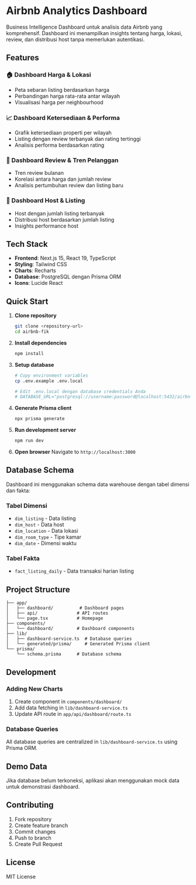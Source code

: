 # Airbnb Analytics Dashboard

Business Intelligence Dashboard untuk analisis data Airbnb yang komprehensif. Dashboard ini menampilkan insights tentang harga, lokasi, review, dan distribusi host tanpa memerlukan autentikasi.

## Features

### 🏠 Dashboard Harga & Lokasi
- Peta sebaran listing berdasarkan harga
- Perbandingan harga rata-rata antar wilayah
- Visualisasi harga per neighbourhood

### 📈 Dashboard Ketersediaan & Performa  
- Grafik ketersediaan properti per wilayah
- Listing dengan review terbanyak dan rating tertinggi
- Analisis performa berdasarkan rating

### 📝 Dashboard Review & Tren Pelanggan
- Tren review bulanan
- Korelasi antara harga dan jumlah review
- Analisis pertumbuhan review dan listing baru

### 👥 Dashboard Host & Listing
- Host dengan jumlah listing terbanyak
- Distribusi host berdasarkan jumlah listing
- Insights performance host

## Tech Stack

- **Frontend**: Next.js 15, React 19, TypeScript
- **Styling**: Tailwind CSS
- **Charts**: Recharts
- **Database**: PostgreSQL dengan Prisma ORM
- **Icons**: Lucide React

## Quick Start

1. **Clone repository**
   ```bash
   git clone <repository-url>
   cd airbnb-fik
   ```

2. **Install dependencies**
   ```bash
   npm install
   ```

3. **Setup database**
   ```bash
   # Copy environment variables
   cp .env.example .env.local
   
   # Edit .env.local dengan database credentials Anda
   # DATABASE_URL="postgresql://username:password@localhost:5432/airbnb_db"
   ```

4. **Generate Prisma client**
   ```bash
   npx prisma generate
   ```

5. **Run development server**
   ```bash
   npm run dev
   ```

6. **Open browser**
   Navigate to `http://localhost:3000`

## Database Schema

Dashboard ini menggunakan schema data warehouse dengan tabel dimensi dan fakta:

### Tabel Dimensi
- `dim_listing` - Data listing
- `dim_host` - Data host  
- `dim_location` - Data lokasi
- `dim_room_type` - Tipe kamar
- `dim_date` - Dimensi waktu

### Tabel Fakta
- `fact_listing_daily` - Data transaksi harian listing

## Project Structure

```
├── app/
│   ├── dashboard/          # Dashboard pages
│   ├── api/               # API routes  
│   └── page.tsx           # Homepage
├── components/
│   └── dashboard/         # Dashboard components
├── lib/
│   ├── dashboard-service.ts  # Database queries
│   └── generated/prisma/     # Generated Prisma client
└── prisma/
    └── schema.prisma      # Database schema
```

## Development

### Adding New Charts
1. Create component in `components/dashboard/`
2. Add data fetching in `lib/dashboard-service.ts`
3. Update API route in `app/api/dashboard/route.ts`

### Database Queries
All database queries are centralized in `lib/dashboard-service.ts` using Prisma ORM.

## Demo Data

Jika database belum terkoneksi, aplikasi akan menggunakan mock data untuk demonstrasi dashboard.

## Contributing

1. Fork repository
2. Create feature branch
3. Commit changes
4. Push to branch  
5. Create Pull Request

## License

MIT License
